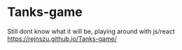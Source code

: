 # Tanks-game
Still dont know what it will be, playing around with js/react
https://rejnszu.github.io/Tanks-game/
